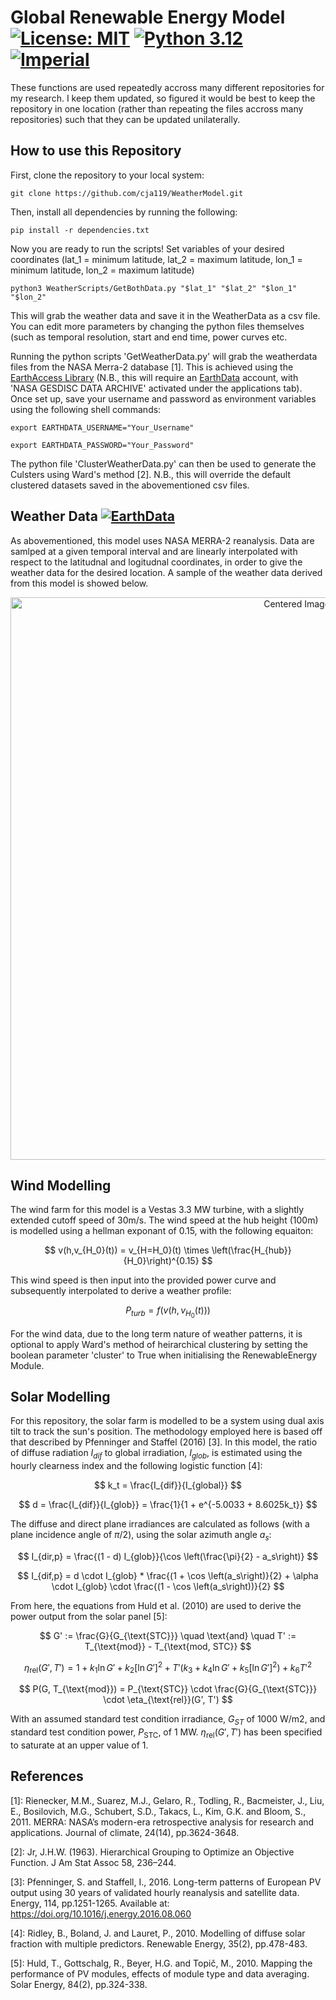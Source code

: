 # Global Renewable Energy Model [![License: MIT](https://img.shields.io/badge/License-MIT-yellow.svg)](https://opensource.org/licenses/MIT) [![Python 3.12](https://img.shields.io/badge/python-3.12-blue.svg)](https://www.python.org/downloads/release/python-3124/) [![Imperial](https://img.shields.io/badge/Imperial-0000C5.svg)](https://www.imperial.ac.uk)

These functions are used repeatedly accross many different repositories for my research. I keep them updated, so figured it would be best to keep the repository in one location (rather than repeating the files accross many repositories) such that they can be updated unilaterally. 
## How to use this Repository 

First, clone the repository to your local system:
```
git clone https://github.com/cja119/WeatherModel.git
````
Then, install all dependencies by running the following:
```
pip install -r dependencies.txt
```
Now you are ready to run the scripts! Set variables of your desired coordinates (lat_1 = minimum latitude, lat_2 = maximum latitude, lon_1 = minimum latitude, lon_2 = maximum latitude)
```
python3 WeatherScripts/GetBothData.py "$lat_1" "$lat_2" "$lon_1" "$lon_2"
```
This will grab the weather data and save it in the WeatherData as a csv file. You can edit more parameters by changing the python files themselves (such as temporal resolution, start and end time, power curves etc.

Running the python scripts 'GetWeatherData.py' will grab the weatherdata files from the NASA Merra-2 database [1]. This is achieved using the [EarthAccess Library](https://earthaccess.readthedocs.io/en/latest/) (N.B., this will require an [EarthData](https://urs.earthdata.nasa.gov/) account, with 'NASA GESDISC DATA ARCHIVE' activated under the applications tab). Once set up, save your username and password as environment variables using the following shell commands:
```
export EARTHDATA_USERNAME="Your_Username"
```

```
export EARTHDATA_PASSWORD="Your_Password"
```
The python file 'ClusterWeatherData.py' can then be used to generate the Culsters using Ward's method [2]. N.B., this will override the default clustered datasets saved in the abovementioned csv files. 

## Weather Data [![EarthData](https://img.shields.io/badge/NASA-MERRA2-CF4A3B.svg)](https://urs.earthdata.nasa.gov/)

As abovementioned, this model uses NASA MERRA-2 reanalysis. Data are samlped at a given temporal interval and are linearly interpolated with respect to the latitudnal and logitudnal coordinates, in order to give the weather data for the desired location. A sample of the weather data derived from this model is showed below. 

<p align="center">
  <img src="image.png" alt="Centered Image" width="900"/>
</p>

## Wind Modelling

The wind farm for this model is a Vestas 3.3 MW turbine, with a slightly extended cutoff speed of 30m/s. The wind speed at the hub height (100m) is modelled using a hellman exponant of 0.15, with the following equaiton:

$$
v(h,v_{H_0}(t)) = v_{H=H_0}(t) \times \left(\frac{H_{hub}}{H_0}\right)^{0.15}
$$

This wind speed is then input into the provided power curve and subsequently interpolated to derive a weather profile:

$$
P_{turb}= f(v(h,v_{H_0}(t)))
$$

For the wind data, due to the long term nature of weather patterns, it is optional to apply Ward's method of heirarchical clustering by setting the boolean parameter 'cluster' to True when initialising the RenewableEnergy Module. 

## Solar Modelling

For this repository, the solar farm is modelled to be a system using dual axis tilt to track the sun's position. The methodology employed here is based off that described by Pfenninger and Staffel (2016) [3]. In this model, the ratio of diffuse radiation $I_{dif}$ to global irradiation, $I_{glob}$, is estimated using the hourly clearness index and the following logistic function [4]:

$$
k_t = \frac{I_{dif}}{I_{global}}
$$

$$
d = \frac{I_{dif}}{I_{glob}} = \frac{1}{1 + e^{-5.0033 + 8.6025k_t}}
$$

The diffuse and direct plane irradiances are calculated as follows (with a plane incidence angle of $\pi/2$), using the solar azimuth angle $a_s$:

$$
I_{dir,p} = \frac{(1 - d)  I_{glob}}{\cos \left(\frac{\pi}{2} - a_s\right)}
$$

$$
I_{dif,p} =  d \cdot I_{glob} * \frac{(1 + \cos \left(a_s\right)}{2} + \alpha \cdot I_{glob} \cdot \frac{(1 -  \cos \left(a_s\right))}{2}
$$

From here, the equations from Huld et al. (2010) are used to derive the power output from the solar panel [5]:

$$
G' := \frac{G}{G_{\text{STC}}} \quad \text{and} \quad T' := T_{\text{mod}} - T_{\text{mod, STC}}
$$

$$
\eta_{\text{rel}}(G', T') = 1 + k_1 \ln G' + k_2 [\ln G']^2 + T' (k_3 + k_4 \ln G' + k_5 [\ln G']^2) + k_6 T'^2
$$

$$
P(G, T_{\text{mod}}) = P_{\text{STC}} \cdot \frac{G}{G_{\text{STC}}} \cdot \eta_{\text{rel}}(G', T')
$$

With an assumed standard test condition irradiance, $G_{ST}$ of 1000 W/m2, and standard test condition power,  $P_{\text{STC}}$, of 1 MW. $\eta_{\text{rel}}(G', T')$ has been specified to saturate at an upper value of 1. 

## References

[1]: Rienecker, M.M., Suarez, M.J., Gelaro, R., Todling, R., Bacmeister, J., Liu, E., Bosilovich, M.G., Schubert, S.D., Takacs, L., Kim, G.K. and Bloom, S., 2011. MERRA: NASA’s modern-era retrospective analysis for research and applications. Journal of climate, 24(14), pp.3624-3648.

[2]: Jr, J.H.W. (1963). Hierarchical Grouping to Optimize an Objective Function. J Am Stat Assoc 58, 236–244.

[3]: Pfenninger, S. and Staffell, I., 2016. Long-term patterns of European PV output using 30 years of validated hourly reanalysis and satellite data. Energy, 114, pp.1251-1265. Available at: https://doi.org/10.1016/j.energy.2016.08.060

[4]: Ridley, B., Boland, J. and Lauret, P., 2010. Modelling of diffuse solar fraction with multiple predictors. Renewable Energy, 35(2), pp.478-483.

[5]: Huld, T., Gottschalg, R., Beyer, H.G. and Topič, M., 2010. Mapping the performance of PV modules, effects of module type and data averaging. Solar Energy, 84(2), pp.324-338.
